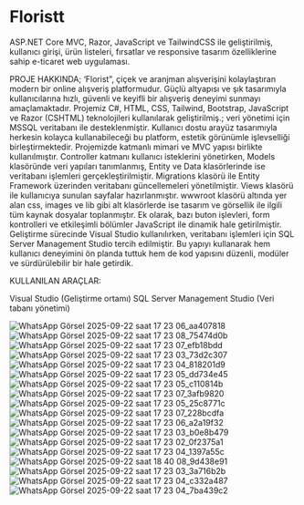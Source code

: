 # Floristt
ASP.NET Core MVC, Razor, JavaScript ve TailwindCSS ile geliştirilmiş, kullanıcı girişi, ürün listeleri, fırsatlar ve responsive tasarım özelliklerine sahip e-ticaret web uygulaması.

PROJE HAKKINDA;
‘Florist”, çiçek ve aranjman alışverişini kolaylaştıran modern bir online alışveriş platformudur. Güçlü altyapısı ve şık tasarımıyla kullanıcılarına hızlı, güvenli ve keyifli bir alışveriş deneyimi sunmayı amaçlamaktadır. Projemiz C#, HTML, CSS, Tailwind, Bootstrap, JavaScript ve Razor (CSHTML) teknolojileri kullanılarak geliştirilmiş.; veri yönetimi için MSSQL veritabanı ile desteklenmiştir. Kullanıcı dostu arayüz tasarımıyla herkesin kolayca kullanabileceği bu platform, estetik görünümle işlevselliği birleştirmektedir. Projemizde katmanlı mimari ve MVC yapısı birlikte kullanılmıştır. Controller katmanı kullanıcı isteklerini yönetirken, Models klasöründe veri yapıları tanımlanmış, Entity ve Data klasörlerinde ise veritabanı işlemleri gerçekleştirilmiştir. Migrations klasörü ile Entity Framework üzerinden veritabanı güncellemeleri yönetilmiştir. Views klasörü ile kullanıcıya sunulan sayfalar hazırlanmıştır. wwwroot klasörü altında yer alan css, images ve lib gibi alt klasörlerde ise tasarım ve görsellik ile ilgili tüm kaynak dosyalar toplanmıştır. Ek olarak, bazı buton işlevleri, form kontrolleri ve etkileşimli bölümler JavaScript ile dinamik hale getirilmiştir. Geliştirme sürecinde Visual Studio kullanılırken, veritabanı işlemleri için SQL Server Management Studio tercih edilmiştir. Bu yapıyı kullanarak hem kullanıcı deneyimini ön planda tuttuk hem de kod yapısını düzenli, modüler ve sürdürülebilir bir hale getirdik.

KULLANILAN ARAÇLAR:

Visual Studio (Geliştirme ortamı) SQL Server Management Studio (Veri tabanı yönetimi)

![WhatsApp Görsel 2025-09-22 saat 17 23 06_aa407818](https://github.com/user-attachments/assets/d45fe312-e9c8-4d92-a397-64b4d8b66dcb)
![WhatsApp Görsel 2025-09-22 saat 17 23 08_75474d0b](https://github.com/user-attachments/assets/425a565a-937b-4989-a472-2405d539f8c3)
![WhatsApp Görsel 2025-09-22 saat 17 23 07_efb18bdd](https://github.com/user-attachments/assets/08e26cd4-699a-4ecc-9c8e-acdd140c7fdf)
![WhatsApp Görsel 2025-09-22 saat 17 23 03_73d2c307](https://github.com/user-attachments/assets/42655a05-f863-4fa7-8d58-b15b2adcf0d0)
![WhatsApp Görsel 2025-09-22 saat 17 23 04_818201d9](https://github.com/user-attachments/assets/e91d9a29-cccb-4f0a-b68c-1613aaa6daaf)
![WhatsApp Görsel 2025-09-22 saat 17 23 05_dd734e45](https://github.com/user-attachments/assets/6db881bd-1796-4682-8c7c-35d101bb0169)
![WhatsApp Görsel 2025-09-22 saat 17 23 05_c110814b](https://github.com/user-attachments/assets/cf6688b7-e1b5-4beb-8d1f-d0453e960e8b)
![WhatsApp Görsel 2025-09-22 saat 17 23 07_3afb9820](https://github.com/user-attachments/assets/b0cebae1-7625-440f-b5bf-8f907fffefe5)
![WhatsApp Görsel 2025-09-22 saat 17 23 05_25c8771c](https://github.com/user-attachments/assets/90c69e3b-c82a-4d06-84c0-8dd007a6e59b)
![WhatsApp Görsel 2025-09-22 saat 17 23 07_228bcdfa](https://github.com/user-attachments/assets/7a592680-f535-4d40-8e67-49272ca30b26)
![WhatsApp Görsel 2025-09-22 saat 17 23 06_a2a19f32](https://github.com/user-attachments/assets/5c558f65-6285-45c5-8b9a-510831c7acc8)
![WhatsApp Görsel 2025-09-22 saat 17 23 03_b0e8b479](https://github.com/user-attachments/assets/20869f82-59fb-424a-8258-11a923533873)
![WhatsApp Görsel 2025-09-22 saat 17 23 02_0f2375a1](https://github.com/user-attachments/assets/cc1adb58-e12a-494d-96b0-7392a46a0b39)
![WhatsApp Görsel 2025-09-22 saat 17 23 04_1397a55c](https://github.com/user-attachments/assets/e55535a5-b7c3-4389-89fe-727e1b9e5d82)
![WhatsApp Görsel 2025-09-22 saat 18 40 08_9d438e91](https://github.com/user-attachments/assets/72ace0fb-d138-44c8-89e4-5f5bfaa529b1)
![WhatsApp Görsel 2025-09-22 saat 17 23 03_3a716b2b](https://github.com/user-attachments/assets/fad8062d-9533-478b-82ca-624f060613fa)
![WhatsApp Görsel 2025-09-22 saat 17 23 04_c332a487](https://github.com/user-attachments/assets/82b911a0-32af-4b5d-b16a-2767e49977d6)
![WhatsApp Görsel 2025-09-22 saat 17 23 04_7ba439c2](https://github.com/user-attachments/assets/7c9782e1-67b4-4052-a6ca-b71e5f899d33)
